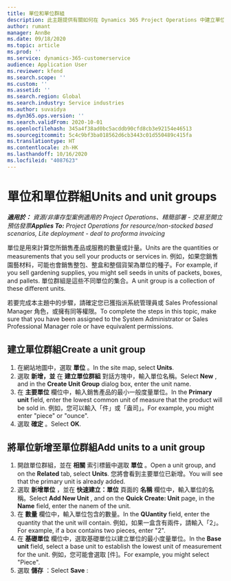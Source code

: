 ```yaml
---
title: 單位和單位群組
description: 此主題提供有關如何在 Dynamics 365 Project Operations 中建立單位和單位群組的資訊。
author: rumant
manager: AnnBe
ms.date: 09/18/2020
ms.topic: article
ms.prod: ''
ms.service: dynamics-365-customerservice
audience: Application User
ms.reviewer: kfend
ms.search.scope: ''
ms.custom: ''
ms.assetid: ''
ms.search.region: Global
ms.search.industry: Service industries
ms.author: suvaidya
ms.dyn365.ops.version: ''
ms.search.validFrom: 2020-10-01
ms.openlocfilehash: 345a4f38ad0bc5acddb90cfd8cb3e92154e46513
ms.sourcegitcommit: 5c4c9bf3ba018562d6cb3443c01d550489c415fa
ms.translationtype: HT
ms.contentlocale: zh-HK
ms.lasthandoff: 10/16/2020
ms.locfileid: "4087623"
---
```

# <a name="units-and-unit-groups"></a><span data-ttu-id="ff3b5-103">單位和單位群組</span><span class="sxs-lookup"><span data-stu-id="ff3b5-103">Units and unit groups</span></span>

<span data-ttu-id="ff3b5-104">_**適用於：** 資源/非庫存型案例適用的 Project Operations、精簡部署 - 交易至開立預估發票_</span><span class="sxs-lookup"><span data-stu-id="ff3b5-104">_**Applies To:** Project Operations for resource/non-stocked based scenarios, Lite deployment - deal to proforma invoicing_</span></span>

<span data-ttu-id="ff3b5-105">單位是用來計算您所銷售產品或服務的數量或計量。</span><span class="sxs-lookup"><span data-stu-id="ff3b5-105">Units are the quantities or measurements that you sell your products or services in.</span></span> <span data-ttu-id="ff3b5-106">例如，如果您銷售園藝材料，可能也會銷售整包、整盒和整個貨架為單位的種子。</span><span class="sxs-lookup"><span data-stu-id="ff3b5-106">For example, if you sell gardening supplies, you might sell seeds in units of packets, boxes, and pallets.</span></span> <span data-ttu-id="ff3b5-107">單位群組是這些不同單位的集合。</span><span class="sxs-lookup"><span data-stu-id="ff3b5-107">A unit group is a collection of these different units.</span></span>

<span data-ttu-id="ff3b5-108">若要完成本主題中的步驟，請確定您已獲指派系統管理員或 Sales Professional Manager 角色，或擁有同等權限。</span><span class="sxs-lookup"><span data-stu-id="ff3b5-108">To complete the steps in this topic, make sure that you have been assigned to the System Administrator or Sales Professional Manager role or have equivalent permissions.</span></span>

## <a name="create-a-unit-group"></a><span data-ttu-id="ff3b5-109">建立單位群組</span><span class="sxs-lookup"><span data-stu-id="ff3b5-109">Create a unit group</span></span>

1. <span data-ttu-id="ff3b5-110">在網站地圖中，選取 **單位** 。</span><span class="sxs-lookup"><span data-stu-id="ff3b5-110">In the site map, select **Units**.</span></span>
2. <span data-ttu-id="ff3b5-111">選取 **新增，並** 在 **建立單位群組** 對話方塊中，輸入單位名稱。</span><span class="sxs-lookup"><span data-stu-id="ff3b5-111">Select **New** , and in the **Create Unit Group** dialog box, enter the unit name.</span></span>
3. <span data-ttu-id="ff3b5-112">在 **主要單位** 欄位中，輸入銷售產品的最小一般度量單位。</span><span class="sxs-lookup"><span data-stu-id="ff3b5-112">In the **Primary unit** field, enter the lowest common unit of measure that the product will be sold in.</span></span> <span data-ttu-id="ff3b5-113">例如，您可以輸入「件」或「盎司」。</span><span class="sxs-lookup"><span data-stu-id="ff3b5-113">For example, you might enter "piece" or "ounce".</span></span>
4. <span data-ttu-id="ff3b5-114">選取 **確定** 。</span><span class="sxs-lookup"><span data-stu-id="ff3b5-114">Select **OK**.</span></span>

## <a name="add-units-to-a-unit-group"></a><span data-ttu-id="ff3b5-115">將單位新增至單位群組</span><span class="sxs-lookup"><span data-stu-id="ff3b5-115">Add units to a unit group</span></span>

1. <span data-ttu-id="ff3b5-116">開啟單位群組，並在 **相關** 索引標籤中選取 **單位** 。</span><span class="sxs-lookup"><span data-stu-id="ff3b5-116">Open a unit group, and on the **Related** tab, select **Units**.</span></span> <span data-ttu-id="ff3b5-117">您將會看到主要單位已新增。</span><span class="sxs-lookup"><span data-stu-id="ff3b5-117">You will see that the primary unit is already added.</span></span>
2. <span data-ttu-id="ff3b5-118">選取 **新增單位** ，並在 **快速建立：單位** 頁面的 **名稱** 欄位中，輸入單位的名稱。</span><span class="sxs-lookup"><span data-stu-id="ff3b5-118">Select **Add New Unit** , and on the **Quick Create: Unit** page, in the **Name** field, enter the nanem of the unit.</span></span>
3. <span data-ttu-id="ff3b5-119">在 **數量** 欄位中，輸入單位包含的數量。</span><span class="sxs-lookup"><span data-stu-id="ff3b5-119">In the **QUantity** field, enter the quantity that the unit will contain.</span></span> <span data-ttu-id="ff3b5-120">例如，如果一盒含有兩件，請輸入「2」。</span><span class="sxs-lookup"><span data-stu-id="ff3b5-120">For example, if a box contains two pieces, enter "2".</span></span> 
4. <span data-ttu-id="ff3b5-121">在 **基礎單位** 欄位中，選取基礎單位以建立單位的最小度量單位。</span><span class="sxs-lookup"><span data-stu-id="ff3b5-121">In the **Base unit** field, select a base unit to establish the lowest unit of measurement for the unit.</span></span> <span data-ttu-id="ff3b5-122">例如，您可能會選取 [件]。</span><span class="sxs-lookup"><span data-stu-id="ff3b5-122">For example, you might select "Piece".</span></span>
5. <span data-ttu-id="ff3b5-123">選取 **儲存** ：</span><span class="sxs-lookup"><span data-stu-id="ff3b5-123">Select **Save** :</span></span>
